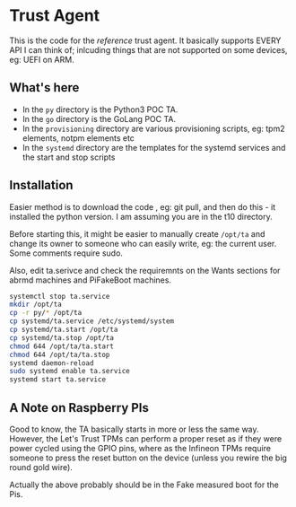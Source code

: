 # Trust Agent

This is the code for the *reference* trust agent. It basically supports EVERY API I can think of; inlcuding things that are not supported on some devices, eg: UEFI on ARM.


## What's here

   * In the `py` directory is the Python3 POC TA.
   * In the `go` directory is the GoLang POC TA.
   * In the `provisioning` directory are various provisioning scripts, eg: tpm2 elements, notpm elements etc
   * In the `systemd` directory are the templates for the systemd services and the start and stop scripts
   
 
## Installation

Easier method is to download the code , eg: git pull, and then do this - it installed the python version. I am assuming you are in the t10 directory.

Before starting this, it might be easier to manually create `/opt/ta` and change its owner to someone who can easily write, eg: the current user.  Some comments require sudo.

Also, edit ta.serivce and check the requiremnts on the Wants sections for abrmd machines and PiFakeBoot machines.

```bash
systemctl stop ta.service
mkdir /opt/ta
cp -r py/* /opt/ta
cp systemd/ta.service /etc/systemd/system
cp systemd/ta.start /opt/ta
cp systemd/ta.stop /opt/ta
chmod 644 /opt/ta/ta.start
chmod 644 /opt/ta/ta.stop
systemd daemon-reload
sudo systemd enable ta.service
systemd start ta.service
```
 
 
   
## A Note on Raspberry PIs

Good to know, the TA basically starts in more or less the same way. However, the Let's Trust TPMs can perform a proper reset as if they were power cycled using the GPIO pins, where as the Infineon TPMs require someone to press the reset button on the device (unless you rewire the big round gold wire).

Actually the above probably should be in the Fake measured boot for the Pis.
